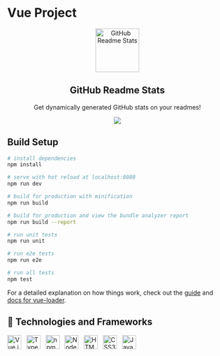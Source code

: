 # Vue Project

<p align="center">
 <img width="100px" src="https://res.cloudinary.com/anuraghazra/image/upload/v1594908242/logo_ccswme.svg" align="center" alt="GitHub Readme Stats" />
 <h2 align="center">GitHub Readme Stats</h2>
 <p align="center">Get dynamically generated GitHub stats on your readmes!</p>
</p>
<p align="center">
  <img src="https://img.shields.io/badge/Supported%20by-VueJS%20Power%20User%20%E2%86%92-gray.svg?colorA=655BE1&colorB=4F44D6&style=for-the-badge"/>
</p>

## Build Setup

``` bash
# install dependencies
npm install

# serve with hot reload at localhost:8080
npm run dev

# build for production with minification
npm run build

# build for production and view the bundle analyzer report
npm run build --report

# run unit tests
npm run unit

# run e2e tests
npm run e2e

# run all tests
npm test
```

For a detailed explanation on how things work, check out the [guide](http://vuejs-templates.github.io/webpack/) and [docs for vue-loader](http://vuejs.github.io/vue-loader).

## 🌱 Technologies and Frameworks
<p>
    <!-- Vue.js -->
    <img src="https://img.shields.io/badge/Vue.js-4fc08d?flat=plastic&logo=vue.js&logoColor=white" height="32" alt="Vue.js" />
    &nbsp;
    <!-- TypeScript -->
    <img src="https://img.shields.io/badge/TypeScript-3178c6?flat=plastic&logo=typescript&logoColor=white" height="32" alt="TypeScript" />
    &nbsp;
    <!-- NPM -->
    <img src="https://img.shields.io/badge/npm-cb3837?flat=plastic&logo=npm&logoColor=white" height="32" alt="npm" />
    &nbsp;
    <!-- Node.js -->
    <img src="https://img.shields.io/badge/Node.js-339933?flat=plastic&logo=node.js&logoColor=white" height="32" alt="Node.js" />
    &nbsp;
    <!-- HTML5 -->
    <img src="https://img.shields.io/badge/Html5-339933?flat=plastic&logo=html5&logoColor=white" height="32" alt="HTML5" />
    &nbsp;
    <!-- CSS3 -->
    <img src="https://img.shields.io/badge/CSS3-339933?flat=plastic&logo=css3&logoColor=white" height="32" alt="CSS3" />
    &nbsp;
    <!-- JavaScript -->
    <img src="https://img.shields.io/badge/JavaScript-339933?flat=plastic&logo=javascript&logoColor=white" height="32" alt="JavaScript" />
    &nbsp;
</p>
